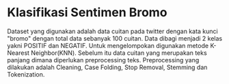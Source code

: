 # Klasifikasi Sentimen Bromo

Dataset yang digunakan adalah data cuitan pada twitter dengan kata kunci "bromo" dengan total data sebanyak 100 cuitan. Data dibagi menjadi 2 kelas yakni POSITIF dan NEGATIF. Untuk mengelompokan digunakan metode K-Nearest Neighbor(KNN). Sebelum itu data cuitan yang merupakan teks panjang dimana diperlukan preprocessing teks. Preprocessing yang dilakukan adalah Cleaning, Case Folding, Stop Removal, Stemming dan Tokenization.
